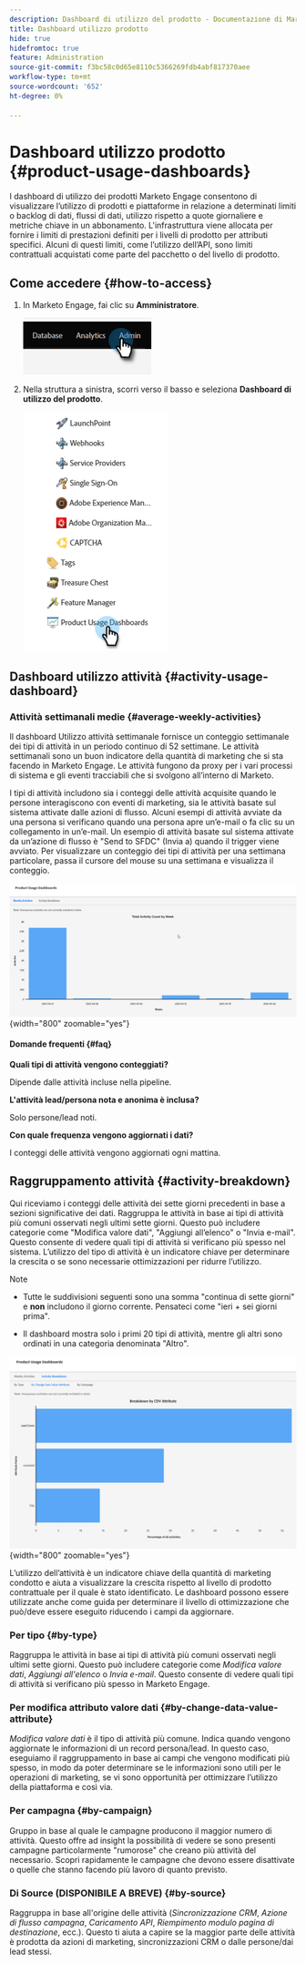 ```yaml
---
description: Dashboard di utilizzo del prodotto - Documentazione di Marketo - Documentazione del prodotto
title: Dashboard utilizzo prodotto
hide: true
hidefromtoc: true
feature: Administration
source-git-commit: f3bc58c0d65e8110c5366269fdb4abf817370aee
workflow-type: tm+mt
source-wordcount: '652'
ht-degree: 0%

---
```


# Dashboard utilizzo prodotto {#product-usage-dashboards}

I dashboard di utilizzo dei prodotti Marketo Engage consentono di visualizzare l’utilizzo di prodotti e piattaforme in relazione a determinati limiti o backlog di dati, flussi di dati, utilizzo rispetto a quote giornaliere e metriche chiave in un abbonamento. L&#39;infrastruttura viene allocata per fornire i limiti di prestazioni definiti per i livelli di prodotto per attributi specifici. Alcuni di questi limiti, come l’utilizzo dell’API, sono limiti contrattuali acquistati come parte del pacchetto o del livello di prodotto.

## Come accedere {#how-to-access}

1. In Marketo Engage, fai clic su **Amministratore**.

   ![](assets/product-usage-dashboards-1.png)

1. Nella struttura a sinistra, scorri verso il basso e seleziona **Dashboard di utilizzo del prodotto**.

   ![](assets/product-usage-dashboards-2.png)

## Dashboard utilizzo attività {#activity-usage-dashboard}

### Attività settimanali medie {#average-weekly-activities}

Il dashboard Utilizzo attività settimanale fornisce un conteggio settimanale dei tipi di attività in un periodo continuo di 52 settimane. Le attività settimanali sono un buon indicatore della quantità di marketing che si sta facendo in Marketo Engage. Le attività fungono da proxy per i vari processi di sistema e gli eventi tracciabili che si svolgono all’interno di Marketo.

I tipi di attività includono sia i conteggi delle attività acquisite quando le persone interagiscono con eventi di marketing, sia le attività basate sul sistema attivate dalle azioni di flusso. Alcuni esempi di attività avviate da una persona si verificano quando una persona apre un’e-mail o fa clic su un collegamento in un’e-mail. Un esempio di attività basate sul sistema attivate da un’azione di flusso è &quot;Send to SFDC&quot; (Invia a) quando il trigger viene avviato. Per visualizzare un conteggio dei tipi di attività per una settimana particolare, passa il cursore del mouse su una settimana e visualizza il conteggio.

![](assets/product-usage-dashboards-3.png){width="800" zoomable="yes"}

#### Domande frequenti {#faq}

**Quali tipi di attività vengono conteggiati?**

Dipende dalle attività incluse nella pipeline.

**L&#39;attività lead/persona nota e anonima è inclusa?**

Solo persone/lead noti.

**Con quale frequenza vengono aggiornati i dati?**

I conteggi delle attività vengono aggiornati ogni mattina.

## Raggruppamento attività {#activity-breakdown}

Qui riceviamo i conteggi delle attività dei sette giorni precedenti in base a sezioni significative dei dati. Raggruppa le attività in base ai tipi di attività più comuni osservati negli ultimi sette giorni. Questo può includere categorie come &quot;Modifica valore dati&quot;, &quot;Aggiungi all’elenco&quot; o &quot;Invia e-mail&quot;. Questo consente di vedere quali tipi di attività si verificano più spesso nel sistema. L’utilizzo del tipo di attività è un indicatore chiave per determinare la crescita o se sono necessarie ottimizzazioni per ridurre l’utilizzo.

>[!NOTE]
>
>* Tutte le suddivisioni seguenti sono una somma &quot;continua di sette giorni&quot; e **non** includono il giorno corrente. Pensateci come &quot;ieri + sei giorni prima&quot;.
>
>* Il dashboard mostra solo i primi 20 tipi di attività, mentre gli altri sono ordinati in una categoria denominata &quot;Altro&quot;.

![](assets/product-usage-dashboards-4.png){width="800" zoomable="yes"}

L’utilizzo dell’attività è un indicatore chiave della quantità di marketing condotto e aiuta a visualizzare la crescita rispetto al livello di prodotto contrattuale per il quale è stato identificato. Le dashboard possono essere utilizzate anche come guida per determinare il livello di ottimizzazione che può/deve essere eseguito riducendo i campi da aggiornare.

### Per tipo {#by-type}

Raggruppa le attività in base ai tipi di attività più comuni osservati negli ultimi sette giorni. Questo può includere categorie come _Modifica valore dati_, _Aggiungi all&#39;elenco_ o _Invia e-mail_. Questo consente di vedere quali tipi di attività si verificano più spesso in Marketo Engage.

### Per modifica attributo valore dati {#by-change-data-value-attribute}

_Modifica valore dati_ è il tipo di attività più comune. Indica quando vengono aggiornate le informazioni di un record persona/lead. In questo caso, eseguiamo il raggruppamento in base ai campi che vengono modificati più spesso, in modo da poter determinare se le informazioni sono utili per le operazioni di marketing, se vi sono opportunità per ottimizzare l’utilizzo della piattaforma e così via.

### Per campagna {#by-campaign}

Gruppo in base al quale le campagne producono il maggior numero di attività. Questo offre ad insight la possibilità di vedere se sono presenti campagne particolarmente &quot;rumorose&quot; che creano più attività del necessario. Scopri rapidamente le campagne che devono essere disattivate o quelle che stanno facendo più lavoro di quanto previsto.

### Di Source (DISPONIBILE A BREVE) {#by-source}

Raggruppa in base all&#39;origine delle attività (_Sincronizzazione CRM_, _Azione di flusso campagna_, _Caricamento API_, _Riempimento modulo pagina di destinazione_, ecc.). Questo ti aiuta a capire se la maggior parte delle attività è prodotta da azioni di marketing, sincronizzazioni CRM o dalle persone/dai lead stessi.
